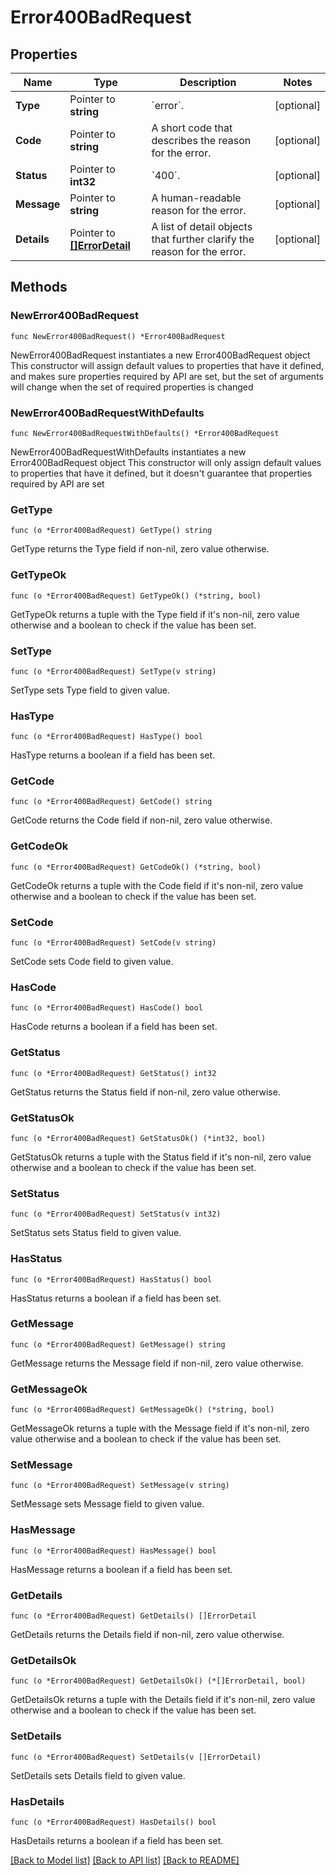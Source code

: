 # Error400BadRequest

## Properties

Name | Type | Description | Notes
------------ | ------------- | ------------- | -------------
**Type** | Pointer to **string** | &#x60;error&#x60;. | [optional] 
**Code** | Pointer to **string** | A short code that describes the reason for the error. | [optional] 
**Status** | Pointer to **int32** | &#x60;400&#x60;. | [optional] 
**Message** | Pointer to **string** | A human-readable reason for the error. | [optional] 
**Details** | Pointer to [**[]ErrorDetail**](ErrorDetail.md) | A list of detail objects that further clarify the reason for the error. | [optional] 

## Methods

### NewError400BadRequest

`func NewError400BadRequest() *Error400BadRequest`

NewError400BadRequest instantiates a new Error400BadRequest object
This constructor will assign default values to properties that have it defined,
and makes sure properties required by API are set, but the set of arguments
will change when the set of required properties is changed

### NewError400BadRequestWithDefaults

`func NewError400BadRequestWithDefaults() *Error400BadRequest`

NewError400BadRequestWithDefaults instantiates a new Error400BadRequest object
This constructor will only assign default values to properties that have it defined,
but it doesn't guarantee that properties required by API are set

### GetType

`func (o *Error400BadRequest) GetType() string`

GetType returns the Type field if non-nil, zero value otherwise.

### GetTypeOk

`func (o *Error400BadRequest) GetTypeOk() (*string, bool)`

GetTypeOk returns a tuple with the Type field if it's non-nil, zero value otherwise
and a boolean to check if the value has been set.

### SetType

`func (o *Error400BadRequest) SetType(v string)`

SetType sets Type field to given value.

### HasType

`func (o *Error400BadRequest) HasType() bool`

HasType returns a boolean if a field has been set.

### GetCode

`func (o *Error400BadRequest) GetCode() string`

GetCode returns the Code field if non-nil, zero value otherwise.

### GetCodeOk

`func (o *Error400BadRequest) GetCodeOk() (*string, bool)`

GetCodeOk returns a tuple with the Code field if it's non-nil, zero value otherwise
and a boolean to check if the value has been set.

### SetCode

`func (o *Error400BadRequest) SetCode(v string)`

SetCode sets Code field to given value.

### HasCode

`func (o *Error400BadRequest) HasCode() bool`

HasCode returns a boolean if a field has been set.

### GetStatus

`func (o *Error400BadRequest) GetStatus() int32`

GetStatus returns the Status field if non-nil, zero value otherwise.

### GetStatusOk

`func (o *Error400BadRequest) GetStatusOk() (*int32, bool)`

GetStatusOk returns a tuple with the Status field if it's non-nil, zero value otherwise
and a boolean to check if the value has been set.

### SetStatus

`func (o *Error400BadRequest) SetStatus(v int32)`

SetStatus sets Status field to given value.

### HasStatus

`func (o *Error400BadRequest) HasStatus() bool`

HasStatus returns a boolean if a field has been set.

### GetMessage

`func (o *Error400BadRequest) GetMessage() string`

GetMessage returns the Message field if non-nil, zero value otherwise.

### GetMessageOk

`func (o *Error400BadRequest) GetMessageOk() (*string, bool)`

GetMessageOk returns a tuple with the Message field if it's non-nil, zero value otherwise
and a boolean to check if the value has been set.

### SetMessage

`func (o *Error400BadRequest) SetMessage(v string)`

SetMessage sets Message field to given value.

### HasMessage

`func (o *Error400BadRequest) HasMessage() bool`

HasMessage returns a boolean if a field has been set.

### GetDetails

`func (o *Error400BadRequest) GetDetails() []ErrorDetail`

GetDetails returns the Details field if non-nil, zero value otherwise.

### GetDetailsOk

`func (o *Error400BadRequest) GetDetailsOk() (*[]ErrorDetail, bool)`

GetDetailsOk returns a tuple with the Details field if it's non-nil, zero value otherwise
and a boolean to check if the value has been set.

### SetDetails

`func (o *Error400BadRequest) SetDetails(v []ErrorDetail)`

SetDetails sets Details field to given value.

### HasDetails

`func (o *Error400BadRequest) HasDetails() bool`

HasDetails returns a boolean if a field has been set.


[[Back to Model list]](../README.md#documentation-for-models) [[Back to API list]](../README.md#documentation-for-api-endpoints) [[Back to README]](../README.md)


